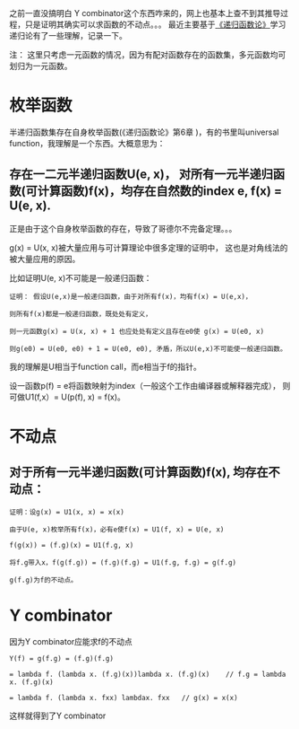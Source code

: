 之前一直没搞明白 Y combinator这个东西咋来的，网上也基本上查不到其推导过程，只是证明其确实可以求函数的不动点。。。
最近主要基于[《递归函数论》](https://www.amazon.com/%E7%8E%B0%E4%BB%A3%E6%95%B0%E5%AD%A6%E5%9F%BA%E7%A1%80%E4%B8%9B%E4%B9%A6%C2%B7%E5%85%B8%E8%97%8F%E7%89%88%EF%BC%8823%EF%BC%89%EF%BC%9A%E9%80%92%E5%BD%92%E8%AE%BA-%E8%8E%AB%E7%BB%8D%E6%8F%86/dp/B004S5C5WE)学习递归论有了一些理解，记录一下。

注： 这里只考虑一元函数的情况，因为有配对函数存在的函数集，多元函数均可划归为一元函数。

# 枚举函数
半递归函数集存在自身枚举函数(《递归函数论》第6章 )，有的书里叫universal function，我理解是一个东西。大概意思为：
## 存在一二元半递归函数U(e, x)， 对所有一元半递归函数(可计算函数)f(x)，均存在自然数的index e, f(x) = U(e, x).

正是由于这个自身枚举函数的存在，导致了哥德尔不完备定理。。。

g(x) = U(x, x)被大量应用与可计算理论中很多定理的证明中， 这也是对角线法的被大量应用的原因。

比如证明U(e, x)不可能是一般递归函数：
```
证明： 假设U(e,x)是一般递归函数，由于对所有f(x)，均有f(x) = U(e,x)，

则所有f(x)都是一般递归函数，既处处有定义，

则一元函数g(x) = U(x, x) + 1 也应处处有定义且存在e0使 g(x) = U(e0, x)

则g(e0) = U(e0, e0) + 1 = U(e0, e0), 矛盾，所以U(e,x)不可能使一般递归函数。
```

我的理解是U相当于function call，而e相当于f的指针。

设一函数p(f) = e将函数映射为index（一般这个工作由编译器或解释器完成），
则可做U1(f,x）= U(p(f), x) = f(x)。


# 不动点
## 对于所有一元半递归函数(可计算函数)f(x), 均存在不动点：
```
证明：设g(x) = U1(x, x) = x(x)

由于U(e, x)枚举所有f(x)，必有e使f(x) = U1(f, x) = U(e, x)

f(g(x)) = (f.g)(x) = U1(f.g, x)

将f.g带入x，f(g(f.g)) = (f.g)(f.g) = U1(f.g, f.g) = g(f.g)

g(f.g)为f的不动点。
```
# Y combinator

因为Y combinator应能求f的不动点
```
Y(f) = g(f.g) = (f.g)(f.g)

= lambda f. (lambda x. (f.g)(x))lambda x. (f.g)(x)    // f.g = lambda x. (f.g)(x)

= lambda f. (lambda x. fxx) lambdax. fxx   // g(x) = x(x)
```
这样就得到了Y combinator
